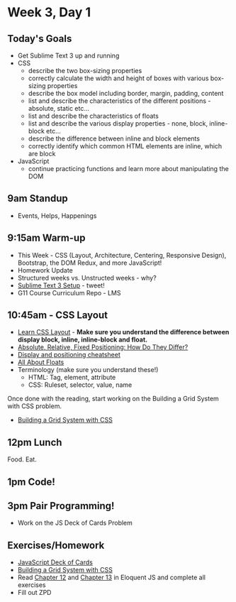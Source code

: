 # Week 3, Day 1

## Today's Goals

- Get Sublime Text 3 up and running
- CSS
  - describe the two box-sizing properties
  - correctly calculate the width and height of boxes with various box-sizing properties
  - describe the box model including border, margin, padding, content
  - list and describe the characteristics of the different positions - absolute, static etc…
  - list and describe the characteristics of floats
  - list and describe the various display properties - none, block, inline-block etc…
  - describe the difference between inline and block elements
  - correctly identify which common HTML elements are inline, which are block
- JavaScript
  - continue practicing functions and learn more about manipulating the DOM

## 9am Standup

- Events, Helps, Happenings

## 9:15am Warm-up

- This Week - CSS (Layout, Architecture, Centering, Responsive Design), Bootstrap, the DOM Redux, and more JavaScript!
- Homework Update
- Structured weeks vs. Unstructed weeks - why?
- [Sublime Text 3 Setup](http://mherman.org/blog/2015/02/05/sublime-text-for-web-developers/#.Vawuq5NViko) - tweet!
- G11 Course Curriculum Repo - LMS

## 10:45am - CSS Layout

- [Learn CSS Layout](http://learnlayout.com/) - **Make sure you understand the difference between display block, inline, inline-block and float.**
- [Absolute, Relative, Fixed Positioning: How Do They Differ?](https://css-tricks.com/absolute-relative-fixed-positioining-how-do-they-differ/)
- [Display and positioning cheatsheet](https://github.com/gSchool/g11-course-curriculum/blob/master/week03/03_lectures/css-display-and-positioning.md)
- [All About Floats](https://css-tricks.com/all-about-floats/)
- Terminology (make sure you understand these!)
  - HTML: Tag, element, attribute
  - CSS: Ruleset, selector, value, name

Once done with the reading, start working on the Building a Grid System with CSS problem.
- [Building a Grid System with CSS](https://github.com/gSchool/g11-course-curriculum/tree/master/week03/03-exercises/css-grid-system)


## 12pm Lunch

Food. Eat.

## 1pm Code!

## 3pm Pair Programming!

- Work on the JS Deck of Cards Problem

## Exercises/Homework

- [JavaScript Deck of Cards](https://github.com/gSchool/g11-course-curriculum/tree/master/week03/03_exercises/js-deck-of-cards)
- [Building a Grid System with CSS](https://github.com/gSchool/g11-course-curriculum/tree/master/week03/03_exercises/css-grid-system)
- Read [Chapter 12](http://eloquentjavascript.net/12_browser.html) and [Chapter 13](http://eloquentjavascript.net/13_dom.html) in Eloquent JS and complete all exercises
- Fill out ZPD
